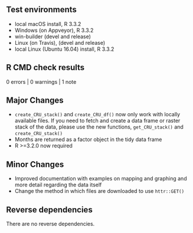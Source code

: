 ## Test environments
* local macOS install, R 3.3.2
* Windows (on Appveyor), R 3.3.2
* win-builder (devel and release)
* Linux (on Travis), (devel and release)
* local Linux (Ubuntu 16.04) install, R 3.3.2

## R CMD check results

0 errors | 0 warnings | 1 note

## Major Changes

  * `create_CRU_stack()` and `create_CRU_df()` now only work with locally available files. If you need to fetch and create a data frame or raster stack of the data, please use the new functions, `get_CRU_stack()` and `create_CRU_stack()`
  * Months are returned as a factor object in the tidy data frame
  * R >=3.2.0 now required

## Minor Changes

  * Improved documentation with examples on mapping and graphing and more detail regarding the data itself
  * Change the method in which files are downloaded to use `httr::GET()`

## Reverse dependencies

There are no reverse dependencies.


